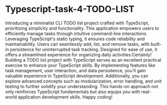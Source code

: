 ﻿# Typescript-task-4-TODO-LIST
Introducing a minimalist CLI TODO list project crafted with TypeScript, prioritizing simplicity and functionality. This application empowers users to efficiently manage tasks through intuitive command-line interactions. Leveraging TypeScript's static typing, it ensures code reliability and maintainability. Users can seamlessly add, list, and remove tasks, with built-in persistence for uninterrupted task tracking. Designed for ease of use, it offers a streamlined experience for organizing daily activities.Certainly! Building a TODO list project with TypeScript serves as an excellent practical exercise to enhance your TypeScript skills. By implementing features like task management, user interaction, and data persistence, you'll gain valuable experience in TypeScript development. Additionally, you can explore advanced concepts such as modularization, error handling, and unit testing to further solidify your understanding. This hands-on approach not only reinforces TypeScript fundamentals but also equips you with real-world application development skills. Happy coding!
